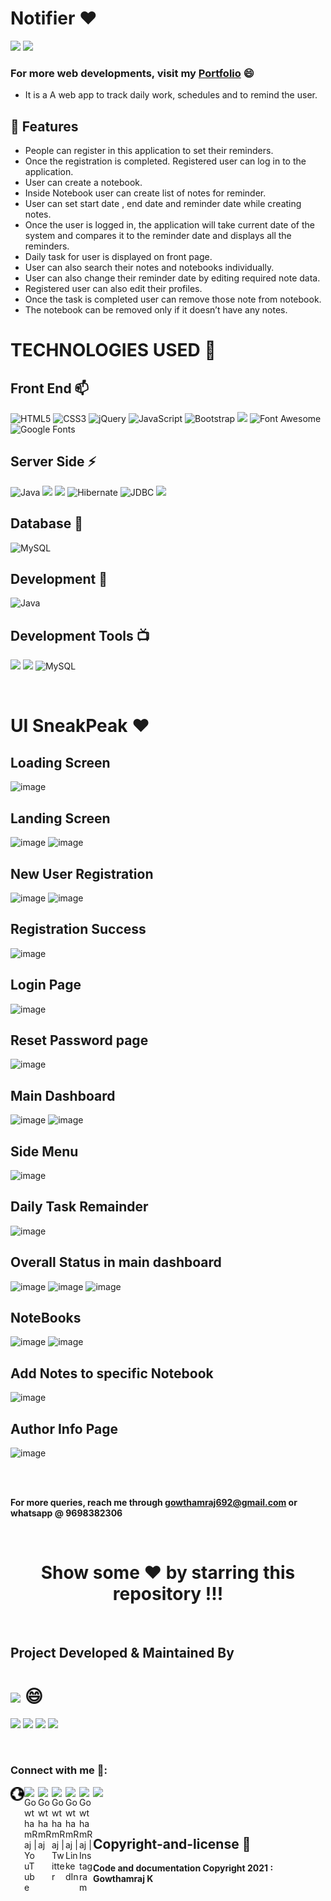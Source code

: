 # Notifier ❤️

![](https://img.shields.io/github/languages/count/gowthamrajk/Notifier)   ![](https://img.shields.io/github/languages/top/gowthamrajk/Notifier)

### For more web developments, visit my [Portfolio](https://gowthamrajk.github.io/) 😄

- It is a A web app to track daily work, schedules and to remind the user.

## 🔭 Features 

*	People can register in this application to set their reminders.
*	Once the registration is completed. Registered user can log in to the application.
*	User can create a notebook.
*	Inside Notebook user can create list of notes for reminder.
*	User can set start date , end date and reminder date while creating notes.
*	Once the user is logged in, the application will take current date of the system and compares it to the reminder date and displays all the reminders.
*	Daily task for user is displayed on front page.
*	User can also search their notes and notebooks individually.
*	User can also change their reminder date by editing required note data.
*	Registered user can also edit their profiles.
*	Once the task is completed user can remove those note from notebook.
*	The notebook can be removed only if it doesn’t have any notes.

# TECHNOLOGIES USED 📌

## Front End 📫

![HTML5](https://img.shields.io/static/v1?style=for-the-badge&message=HTML5&color=E34F26&logo=HTML5&logoColor=FFFFFF&label=)
![CSS3](https://img.shields.io/static/v1?style=for-the-badge&message=CSS3&color=1572B6&logo=CSS3&logoColor=FFFFFF&label=)
![jQuery](https://img.shields.io/static/v1?style=for-the-badge&message=jQuery&color=0769AD&logo=jQuery&logoColor=FFFFFF&label=)
![JavaScript](https://img.shields.io/static/v1?style=for-the-badge&message=JavaScript&color=222222&logo=JavaScript&logoColor=F7DF1E&label=)
![Bootstrap](https://img.shields.io/static/v1?style=for-the-badge&message=Bootstrap&color=7952B3&logo=Bootstrap&logoColor=FFFFFF&label=)
![](https://img.shields.io/badge/JSP-c43e1f?style=for-the-badge&logo=jsp&logoColor=white)
![Font Awesome](https://img.shields.io/static/v1?style=for-the-badge&message=Font+Awesome&color=339AF0&logo=Font+Awesome&logoColor=FFFFFF&label=)
![Google Fonts](https://img.shields.io/static/v1?style=for-the-badge&message=Google+Fonts&color=4285F4&logo=Google+Fonts&logoColor=FFFFFF&label=)

## Server Side ⚡

![Java](https://img.shields.io/static/v1?style=for-the-badge&message=Java&color=DD0031&logo=Java&logoColor=FFFFFF&label=)
![](https://img.shields.io/static/v1?style=for-the-badge&message=Servlets&color=6DB33F&logoColor=FFFFFF&label=)
![](https://img.shields.io/static/v1?style=for-the-badge&message=JSTL&color=222222&logo=JSTL&logoColor=F7DF1E&label=)
![Hibernate](https://img.shields.io/static/v1?style=for-the-badge&message=Hibernate&color=59666C&logo=Hibernate&logoColor=FFFFFF&label=)
![JDBC](https://img.shields.io/static/v1?style=for-the-badge&message=JDBC&color=222222&logoColor=3DDC84&label=)
![](https://img.shields.io/static/v1?style=for-the-badge&message=MVC+Design+Pattern&color=E34F26&logoColor=FFFFFF&label=)

## Database 🥅

![MySQL](https://img.shields.io/static/v1?style=for-the-badge&message=MySQL&color=4479A1&logo=MySQL&logoColor=FFFFFF&label=)

## Development 🔭

![Java](https://img.shields.io/static/v1?style=for-the-badge&message=Open+JDK+14&color=007396&label=)

## Development Tools 📺

![](https://img.shields.io/static/v1?style=for-the-badge&message=Eclipse+IDE&color=2C2255&logo=Eclipse+IDE&logoColor=FFFFFF&label=)
![](https://img.shields.io/static/v1?style=for-the-badge&message=Visual+Studio+Code&color=007ACC&logo=Visual+Studio+Code&logoColor=FFFFFF&label=)
![MySQL](https://img.shields.io/static/v1?style=for-the-badge&message=MySQL+Workbench&color=4479A1&logo=MySQL&logoColor=FFFFFF&label=)

<br>

# UI SneakPeak ❤️ 

## Loading Screen

![image](https://user-images.githubusercontent.com/43011442/130463897-a0422c0c-249d-43f4-92b3-ccf0fd02cd16.png)

## Landing Screen

![image](https://user-images.githubusercontent.com/43011442/130464023-bc3af7d0-4513-4d7f-8ed4-6fc77e70bc5c.png)
![image](https://user-images.githubusercontent.com/43011442/130464111-044ba144-5b13-4c51-beee-8d058e39d53c.png)

## New User Registration

![image](https://user-images.githubusercontent.com/43011442/130464689-05b2738a-0ec5-4875-ae95-cefa98a710a1.png)
![image](https://user-images.githubusercontent.com/43011442/130464752-e9b2b8e9-7b9b-4b18-a1af-81429d96e235.png)

## Registration Success

![image](https://user-images.githubusercontent.com/43011442/130465132-8d607d65-fd12-4497-862c-90e05b0c4973.png)

## Login Page

![image](https://user-images.githubusercontent.com/43011442/130464486-b1af0e7b-aba3-423d-948d-327d6dc7a0fb.png)

## Reset Password page

![image](https://user-images.githubusercontent.com/43011442/130464926-e9e52dbe-3641-4ba8-b975-c77d7c921221.png)

## Main Dashboard

![image](https://user-images.githubusercontent.com/43011442/130465458-d10ba925-7745-41f3-8dbf-513dedb086c7.png)
![image](https://user-images.githubusercontent.com/43011442/130465537-fd27fd39-feeb-4d07-8e02-de3984eb3b2e.png)

## Side Menu

![image](https://user-images.githubusercontent.com/43011442/130465694-877df41e-519d-41c5-83fe-429972b0850f.png)

## Daily Task Remainder

![image](https://user-images.githubusercontent.com/43011442/130465780-3d070aba-340e-4052-8d77-872cae2ea8ec.png)

## Overall Status in main dashboard

![image](https://user-images.githubusercontent.com/43011442/130465896-5bf73239-cfaf-430e-a224-c406ac431ff0.png)
![image](https://user-images.githubusercontent.com/43011442/130466073-065c46ca-ba70-4d3d-b922-25558c70a48c.png)
![image](https://user-images.githubusercontent.com/43011442/130466143-b87c290a-691d-4429-92c7-f63dee992b70.png)

## NoteBooks

![image](https://user-images.githubusercontent.com/43011442/130466352-f84e9fa8-7634-4c7a-bee0-ec58b5b079d7.png)
![image](https://user-images.githubusercontent.com/43011442/130466741-a5a23884-c057-44f4-9ec7-ff1aa98a71c8.png)

## Add Notes to specific Notebook

![image](https://user-images.githubusercontent.com/43011442/130467399-9acd5366-8b5e-401a-a89c-b534c3a737c6.png)


## Author Info Page

![image](https://user-images.githubusercontent.com/43011442/130464303-bea6bc4b-2956-4ccb-b78c-51a4629105e2.png)


<br><br>

**For more queries, reach me through gowthamraj692@gmail.com or whatsapp @ 9698382306**

<br>

<div align="center">

# Show some ❤️ by starring this repository !!!

</div>

<br>

## Project Developed & Maintained By 

# ![](https://img.shields.io/static/v1?style=for-the-badge&message=Gowthamraj+K&color=007396&label=) 😄

![](https://img.shields.io/static/v1?style=for-the-badge&message=Fullstack+Web+Developer&color=0b3d36&label=)  ![](https://img.shields.io/static/v1?style=for-the-badge&message=UI+Designer&color=d92323&label=) ![](https://img.shields.io/static/v1?style=for-the-badge&message=Learning+new+things&color=0c0c4f&label=)  ![](https://img.shields.io/static/v1?style=for-the-badge&message=Design+Thinker&color=0b3d17&label=) 

<br>

### Connect with me 👋:

[<img align="left" alt="Gowthamraj" width="22px" src="https://raw.githubusercontent.com/iconic/open-iconic/master/svg/globe.svg" />][website1]
[<img align="left" alt="GowthamRaj | YouTube" width="22px" src="https://cdn.jsdelivr.net/npm/simple-icons@v3/icons/youtube.svg" />][youtube]
[<img align="left" alt="GowthamRaj " width="22px" src="https://www.iconfinder.com/data/icons/logos-and-brands/512/160_Hackerrank_logo_logos-512.png" />][hackerrank]
[<img align="left" alt="GowthamRaj  | Twitter" width="22px" src="https://cdn.jsdelivr.net/npm/simple-icons@v3/icons/twitter.svg" />][twitter]
[<img align="left" alt="GowthamRaj  | LinkedIn" width="22px" src="https://cdn.jsdelivr.net/npm/simple-icons@v3/icons/linkedin.svg" />][linkedin]
[<img align="left" alt="GowthamRaj  | Instagram" width="22px" src="https://cdn.jsdelivr.net/npm/simple-icons@v3/icons/instagram.svg" />][instagram]
[![](https://img.shields.io/badge/9698382306-25D366?style=social&logo=whatsapp&logoColor=green)]()

<br>

## Copyright-and-license 📌

**Code and documentation Copyright 2021 : Gowthamraj K**

[website1]: https://gowthamrajk.github.io
[hackerrank]: https://www.hackerrank.com/gowthamraj692
[website]: https://github.com/gowthamrajk
[twitter]: https://twitter.com/Gowtham29341737
[youtube]: https://www.youtube.com/channel/UC_Q5Zet9Oz-UVAeJ-oE_uGQ?view_as=subscriber
[instagram]: https://instagram.com/gow_t_h_a_m_r_a_j
[linkedin]: https://www.linkedin.com/in/gowtham-kittusamy-54b835174/
